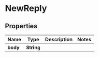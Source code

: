 
# NewReply

## Properties
Name | Type | Description | Notes
------------ | ------------- | ------------- | -------------
**body** | **String** |  | 



